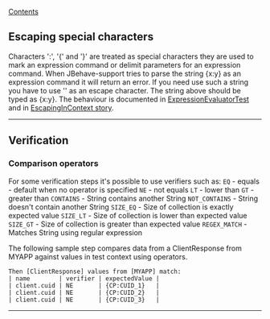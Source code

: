 [Contents](../README.md)

## Escaping special characters

Characters ':', '{' and '}' are treated as special characters they are used to mark an expression command or delimit parameters for an expression command.
When JBehave-support tries to parse the string {x:y} as an expression command it will return an error.
If you need use such a string you have to use '\' as an escape character. The string above should be typed as \{x\:y\}.
The behaviour is documented in [ExpressionEvaluatorTest](../src/test/groovy/org/jbehavesupport/core/expression/ExpressionEvaluatorTest.groovy)
and in [EscapingInContext story](../src/test/groovy/org/jbehavesupport/test/sample/EscapingInContext.story).


---


## Verification

### Comparison operators

For some verification steps it's possible to use verifiers such as:
`EQ` - equals - default when no operator is specified
`NE` - not equals
`LT` - lower than
`GT` - greater than
`CONTAINS` - String contains another String
`NOT_CONTAINS` - String doesn't contain another String
`SIZE_EQ` - Size of collection is exactly expected value
`SIZE_LT` - Size of collection is lower than expected value
`SIZE_GT` - Size of collection is greater than expected value
`REGEX_MATCH` - Matches String using regular expression

The following sample step compares data from a ClientResponse from MYAPP against values in test context using operators.

```
Then [ClientResponse] values from [MYAPP] match:
| name        | verifier | expectedValue |
| client.cuid | NE       | {CP:CUID_1}   |
| client.cuid | NE       | {CP:CUID_2}   |
| client.cuid | NE       | {CP:CUID_3}   |
```

---

